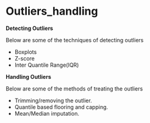 # Outliers_handling

**Detecting Outliers**

Below are some of the techniques of detecting outliers

- Boxplots
- Z-score
- Inter Quantile Range(IQR)







**Handling Outliers**

Below are some of the methods of treating the outliers

- Trimming/removing the outlier.
- Quantile based flooring and capping.
- Mean/Median imputation.
